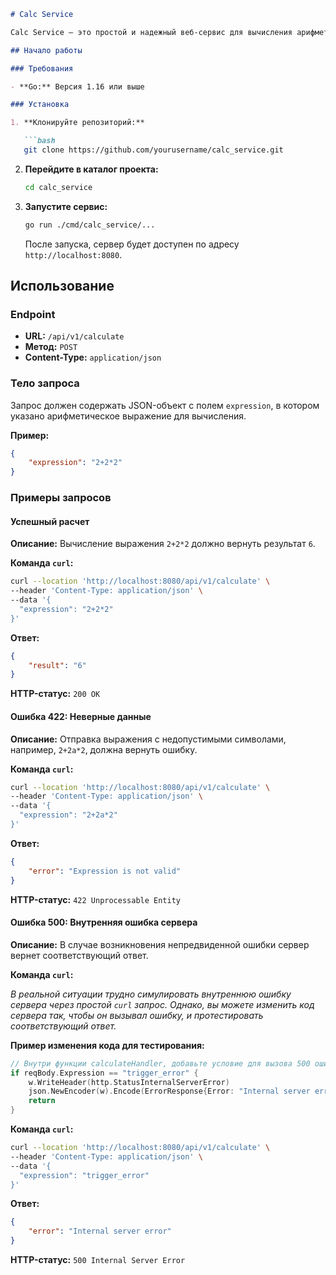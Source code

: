```markdown
# Calc Service

Calc Service — это простой и надежный веб-сервис для вычисления арифметических выражений. Пользователи могут отправлять арифметические выражения через HTTP-запросы и получать результаты вычислений в формате JSON.

## Начало работы

### Требования

- **Go:** Версия 1.16 или выше

### Установка

1. **Клонируйте репозиторий:**

   ```bash
   git clone https://github.com/yourusername/calc_service.git
   ```

2. **Перейдите в каталог проекта:**

   ```bash
   cd calc_service
   ```

3. **Запустите сервис:**

   ```bash
   go run ./cmd/calc_service/...
   ```

   После запуска, сервер будет доступен по адресу `http://localhost:8080`.

## Использование

### Endpoint

- **URL:** `/api/v1/calculate`
- **Метод:** `POST`
- **Content-Type:** `application/json`

### Тело запроса

Запрос должен содержать JSON-объект с полем `expression`, в котором указано арифметическое выражение для вычисления.

**Пример:**

```json
{
    "expression": "2+2*2"
}
```

### Примеры запросов

#### Успешный расчет

**Описание:** Вычисление выражения `2+2*2` должно вернуть результат `6`.

**Команда `curl`:**

```bash
curl --location 'http://localhost:8080/api/v1/calculate' \
--header 'Content-Type: application/json' \
--data '{
  "expression": "2+2*2"
}'
```

**Ответ:**

```json
{
    "result": "6"
}
```

**HTTP-статус:** `200 OK`

#### Ошибка 422: Неверные данные

**Описание:** Отправка выражения с недопустимыми символами, например, `2+2a*2`, должна вернуть ошибку.

**Команда `curl`:**

```bash
curl --location 'http://localhost:8080/api/v1/calculate' \
--header 'Content-Type: application/json' \
--data '{
  "expression": "2+2a*2"
}'
```

**Ответ:**

```json
{
    "error": "Expression is not valid"
}
```

**HTTP-статус:** `422 Unprocessable Entity`

#### Ошибка 500: Внутренняя ошибка сервера

**Описание:** В случае возникновения непредвиденной ошибки сервер вернет соответствующий ответ.

**Команда `curl`:**

*В реальной ситуации трудно симулировать внутреннюю ошибку сервера через простой `curl` запрос. Однако, вы можете изменить код сервера так, чтобы он вызывал ошибку, и протестировать соответствующий ответ.*

**Пример изменения кода для тестирования:**

```go
// Внутри функции calculateHandler, добавьте условие для вызова 500 ошибки
if reqBody.Expression == "trigger_error" {
    w.WriteHeader(http.StatusInternalServerError)
    json.NewEncoder(w).Encode(ErrorResponse{Error: "Internal server error"})
    return
}
```

**Команда `curl`:**

```bash
curl --location 'http://localhost:8080/api/v1/calculate' \
--header 'Content-Type: application/json' \
--data '{
  "expression": "trigger_error"
}'
```

**Ответ:**

```json
{
    "error": "Internal server error"
}
```

**HTTP-статус:** `500 Internal Server Error`
